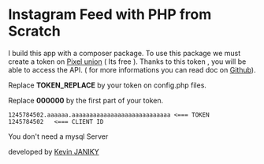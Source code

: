 <h1>Instagram Feed with PHP from Scratch</h1>

I build this app with a composer package. To use this package we must create a token on <a href="http://instagram.pixelunion.net/">Pixel
union</a> ( Its free ). Thanks to this token , you will be able to access the API. ( for more informations you can read doc on <a href="https://github.com/pgrimaud/instagram-user-feed">Github</a>).


Replace <strong>TOKEN_REPLACE</strong> by your token on config.php files.

Replace <strong>000000</strong> by the first part of your token. 


    1245784502.aaaaaa.aaaaaaaaaaaaaaaaaaaaaaaaaaaa <=== TOKEN 
    1245784502   <=== CLIENT ID


You don't need a mysql Server


developed by <a href="https://www.decrea.fr/home">Kevin JANIKY</a>